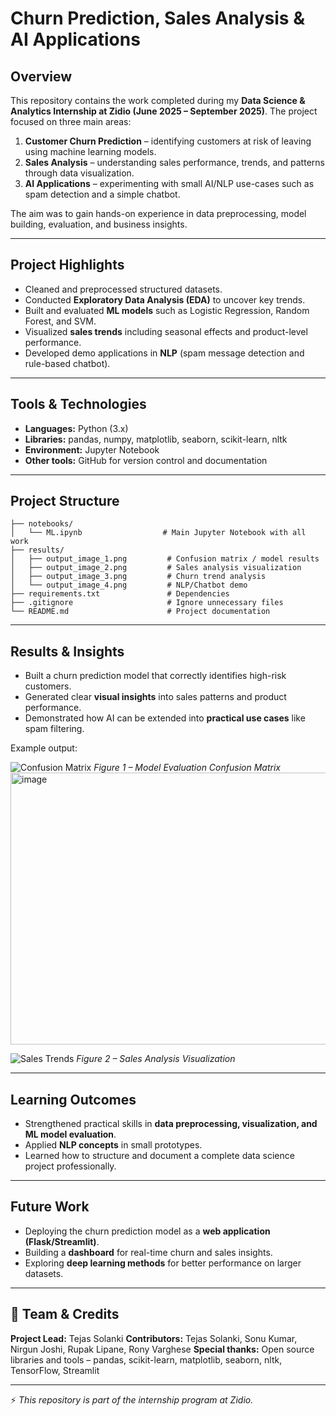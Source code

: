 # Churn Prediction, Sales Analysis & AI Applications

## Overview

This repository contains the work completed during my **Data Science & Analytics Internship at Zidio (June 2025 – September 2025)**.
The project focused on three main areas:

1. **Customer Churn Prediction** – identifying customers at risk of leaving using machine learning models.
2. **Sales Analysis** – understanding sales performance, trends, and patterns through data visualization.
3. **AI Applications** – experimenting with small AI/NLP use-cases such as spam detection and a simple chatbot.

The aim was to gain hands-on experience in data preprocessing, model building, evaluation, and business insights.

---

## Project Highlights

* Cleaned and preprocessed structured datasets.
* Conducted **Exploratory Data Analysis (EDA)** to uncover key trends.
* Built and evaluated **ML models** such as Logistic Regression, Random Forest, and SVM.
* Visualized **sales trends** including seasonal effects and product-level performance.
* Developed demo applications in **NLP** (spam message detection and rule-based chatbot).

---

## Tools & Technologies

* **Languages:** Python (3.x)
* **Libraries:** pandas, numpy, matplotlib, seaborn, scikit-learn, nltk
* **Environment:** Jupyter Notebook
* **Other tools:** GitHub for version control and documentation

---

## Project Structure

```
├── notebooks/
│   └── ML.ipynb                  # Main Jupyter Notebook with all work
├── results/
│   ├── output_image_1.png         # Confusion matrix / model results
│   ├── output_image_2.png         # Sales analysis visualization
│   ├── output_image_3.png         # Churn trend analysis
│   └── output_image_4.png         # NLP/Chatbot demo
├── requirements.txt               # Dependencies
├── .gitignore                     # Ignore unnecessary files
└── README.md                      # Project documentation
```

---

## Results & Insights

* Built a churn prediction model that correctly identifies high-risk customers.
* Generated clear **visual insights** into sales patterns and product performance.
* Demonstrated how AI can be extended into **practical use cases** like spam filtering.

Example output:

![Confusion Matrix](results/output_image_1.png)
*Figure 1 – Model Evaluation Confusion Matrix*
<img width="515" height="435" alt="image" src="https://github.com/user-attachments/assets/6771ec41-6385-4580-bf9e-e47a0633faba" />


![Sales Trends](results/output_image_2.png)
*Figure 2 – Sales Analysis Visualization*

---

## Learning Outcomes

* Strengthened practical skills in **data preprocessing, visualization, and ML model evaluation**.
* Applied **NLP concepts** in small prototypes.
* Learned how to structure and document a complete data science project professionally.

---

## Future Work

* Deploying the churn prediction model as a **web application (Flask/Streamlit)**.
* Building a **dashboard** for real-time churn and sales insights.
* Exploring **deep learning methods** for better performance on larger datasets.

---

## 👥 Team & Credits

**Project Lead:** Tejas Solanki
**Contributors:** Tejas Solanki, Sonu Kumar, Nirgun Joshi, Rupak Lipane, Rony Varghese
**Special thanks:** Open source libraries and tools – pandas, scikit-learn, matplotlib, seaborn, nltk, TensorFlow, Streamlit


---

⚡ *This repository is part of the internship program at Zidio.*
